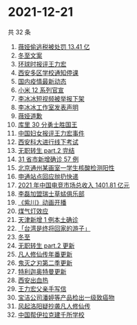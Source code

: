 # 2021-12-21

共 32 条

<!-- BEGIN ZHIHUSEARCH -->
<!-- 最后更新时间 Tue Dec 21 2021 18:13:20 GMT+0800 (China Standard Time) -->
1. [薇娅偷逃税被处罚 13.41 亿](https://www.zhihu.com/search?q=薇娅)
1. [冬至文案](https://www.zhihu.com/search?q=冬至文案)
1. [环球时报评王力宏](https://www.zhihu.com/search?q=环球时报评王力宏)
1. [西安多区学校通知停课](https://www.zhihu.com/search?q=西安疫情)
1. [国内疫情最新动态](https://www.zhihu.com/search?q=疫情)
1. [小米 12 系列官宣](https://www.zhihu.com/search?q=小米12)
1. [李冰冰短视频被举报下架](https://www.zhihu.com/search?q=李冰冰短视频)
1. [李冰冰工作室发表声明](https://www.zhihu.com/search?q=李冰冰)
1. [薇娅道歉](https://www.zhihu.com/search?q=薇娅道歉)
1. [库里 30 分勇士胜国王](https://www.zhihu.com/search?q=勇士)
1. [中国妇女报评王力宏事件](https://www.zhihu.com/search?q=王力宏事件)
1. [西安科大进行线下考试](https://www.zhihu.com/search?q=西安科技大学)
1. [无职转生 part.2 完结](https://www.zhihu.com/search?q=无职转生)
1. [31 省市新增确诊 57 例](https://www.zhihu.com/search?q=国内疫情)
1. [北京通州某画室一学生核酸检测阳性](https://www.zhihu.com/search?q=北京疫情)
1. [申通站点回应抛扔快递](https://www.zhihu.com/search?q=申通)
1. [2021 年中国电竞市场总收入 1401.81 亿元](https://www.zhihu.com/search?q=中国电竞市场总收入)
1. [李磊加盟瑞士草蜢俱乐部](https://www.zhihu.com/search?q=李磊)
1. [《紫川》动画开播](https://www.zhihu.com/search?q=紫川)
1. [煤气灯效应](https://www.zhihu.com/search?q=煤气灯效应)
1. [天津新增 1 例本土确诊](https://www.zhihu.com/search?q=天津疫情)
1. [「台湾是终将回家的游子」](https://www.zhihu.com/search?q=台湾)
1. [冬至](https://www.zhihu.com/search?q=冬至)
1. [无职转生 part.2 更新](https://www.zhihu.com/search?q=无职转生)
1. [凡人修仙传年番更新](https://www.zhihu.com/search?q=凡人修仙传)
1. [鬼灭之刃第二季更新](https://www.zhihu.com/search?q=鬼灭之刃)
1. [特利迦奥特曼更新](https://www.zhihu.com/search?q=特利迦奥特曼)
1. [西安出血热](https://www.zhihu.com/search?q=出血热)
1. [王力宏父亲手写信](https://www.zhihu.com/search?q=王力宏父亲)
1. [宝洁公司潘婷等产品检出一级致癌物](https://www.zhihu.com/search?q=潘婷)
1. [风起洛阳疑抄袭凡人修仙传](https://www.zhihu.com/search?q=风起洛阳抄袭)
1. [中国帮伊拉克建千所学校](https://www.zhihu.com/search?q=伊拉克学校)
<!-- END ZHIHUSEARCH -->
